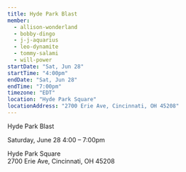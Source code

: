 ```yaml
---
title: Hyde Park Blast
member:
  - allison-wonderland
  - bobby-dingo
  - j-j-aquarius
  - leo-dynamite
  - tommy-salami
  - will-power
startDate: "Sat, Jun 28"
startTime: "4:00pm"
endDate: "Sat, Jun 28"
endTime: "7:00pm"
timezone: "EDT"
location: "Hyde Park Square"
locationAddress: "2700 Erie Ave, Cincinnati, OH 45208"
---
```

Hyde Park Blast

Saturday, June 28 4:00 – 7:00pm

Hyde Park Square\
2700 Erie Ave, Cincinnati, OH 45208
